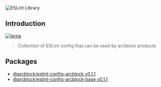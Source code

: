 ![ESLint Library](https://www.arcblock.io/.netlify/functions/badge/?text=ESLint%20Library)

## Introduction

[![lerna](https://img.shields.io/badge/maintained%20with-lerna-cc00ff.svg)](https://lernajs.io/)

> Collection of ESLint config that can be used by arcblock products

## Packages

- [@arcblock/eslint-config-arcblock v0.1.1](./packages/eslint-config-arcblock)
- [@arcblock/eslint-config-arcblock-base v0.1.1](./packages/eslint-config-arcblock-base)

